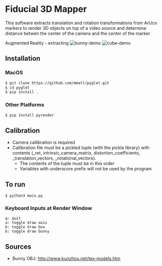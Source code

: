 # Fiducial 3D Mapper
This software extracts translation and rotation transformations from ArUco markers to render 3D objects on top of a video source and determine distance betwen the center of the camera and the center of the marker.

Augmented Reality - extracting 
![bunny-demo](bunny.gif)
![cube-demo](cube.gif)

## Installation
### MacOS
```zsh
$ git clone https://github.com/mmatl/pyglet.git
$ cd pyglet
$ pip install .
```

### Other Platforms
```bash
$ pip install pyrender
```
## Calibration
- Camera callibration is required 
- Callibration file must be a pickled tuple (with the pickle library) with contents (_ret, intrinsic_camera_matrix, distortion_coefficients, _translation_vectors, _rotational_vectors).
    - The contents of the tuple must be in this order
    - Variables with underscore prefix will not be used by the program

## To run
`$ python3 main.py`

### Keyboard Inputs at Render Window
    q: quit
    a: toggle draw axis
    b: toggle draw box
    b: toggle draw bunny

## Sources
- Bunny OBJ: http://www.kunzhou.net/tex-models.htm
